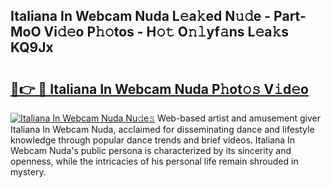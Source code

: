 ## Italiana In Webcam Nuda L𝚎a𝚔ed N𝚞𝚍e - Part-MoO Vi𝚍𝚎o P𝚑𝚘tos - H𝚘𝚝 O𝚗𝚕yf𝚊ns L𝚎a𝚔s KQ9Jx

# <h2><a href="http://kf3eo6i.oniu.top/?m=Italiana+In+Webcam+Nuda">🔗👉 🔴 Italiana In Webcam Nuda P𝚑ot𝚘𝚜 V𝚒d𝚎o</a></h2>

[![Italiana In Webcam Nuda Nu𝚍e𝚜](https://i.imgur.com/0qMVB7G.gif)](http://kf3eo6i.oniu.top/?m=Italiana+In+Webcam+Nuda)
Web-based artist and amusement giver Italiana In Webcam Nuda, acclaimed for disseminating dance and lifestyle knowledge through popular dance trends and brief videos. Italiana In Webcam Nuda's public persona is characterized by its sincerity and openness, while the intricacies of his personal life remain shrouded in mystery.  
